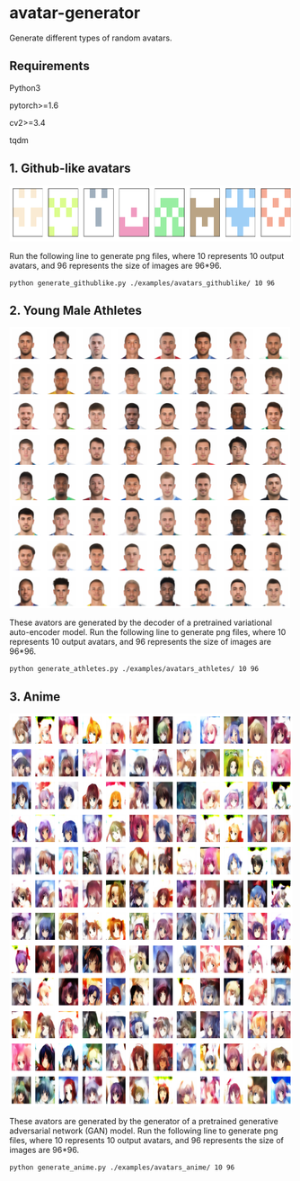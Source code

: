# avatar-generator
Generate different types of random avatars.

## Requirements

Python3

pytorch>=1.6

cv2>=3.4

tqdm

## 1. Github-like avatars

<img src="imgs/example_githublike.png" width="800" height="100">

Run the following line to generate png files, where 10 represents 10 output avatars, and 96 represents the size of images are 96*96.

```
python generate_githublike.py ./examples/avatars_githublike/ 10 96
```

## 2. Young Male Athletes

<img src="imgs/ae_20211013_0.png" width="500" height="500">

These avators are generated by the decoder of a pretrained variational auto-encoder model. Run the following line to generate png files, where 10 represents 10 output avatars, and 96 represents the size of images are 96*96.

```
python generate_athletes.py ./examples/avatars_athletes/ 10 96
```


## 3. Anime

<img src="imgs/gan_20211014_1.png" width="700" height="700">

These avators are generated by the generator of a pretrained generative adversarial network (GAN) model. Run the following line to generate png files, where 10 represents 10 output avatars, and 96 represents the size of images are 96*96.

```
python generate_anime.py ./examples/avatars_anime/ 10 96
```

